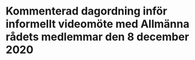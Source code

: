 # Kommenterad dagordning inför informellt videomöte med Allmänna rådets medlemmar den 8 december 2020


